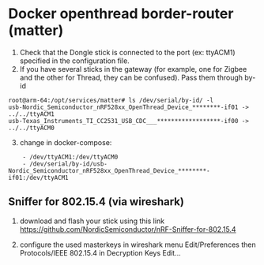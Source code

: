 # Docker openthread border-router (matter)

1. Check that the Dongle stick is connected to the port (ex: ttyACM1) specified in the configuration file.
2. If you have several sticks in the gateway (for example, one for Zigbee and the other for Thread, they can be confused). Pass them through by-id

```
root@arm-64:/opt/services/matter# ls /dev/serial/by-id/ -l
usb-Nordic_Semiconductor_nRF528xx_OpenThread_Device_********-if01 -> ../../ttyACM1
usb-Texas_Instruments_TI_CC2531_USB_CDC___******************-if00 -> ../../ttyACM0
```
3. change in docker-compose: 
```
    - /dev/ttyACM1:/dev/ttyACM0
    - /dev/serial/by-id/usb-Nordic_Semiconductor_nRF528xx_OpenThread_Device_********-if01:/dev/ttyACM1
```

## Sniffer for 802.15.4 (via wireshark)

1. download and flash your stick using this link
https://github.com/NordicSemiconductor/nRF-Sniffer-for-802.15.4

2. configure the used masterkeys in wireshark menu Edit/Preferences then Protocols/IEEE 802.15.4 in Decryption Keys Edit...
